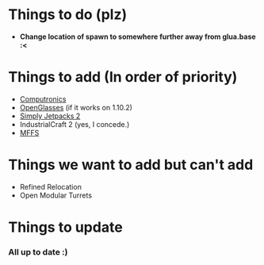 # Things to do (plz)

- **Change location of spawn to somewhere further away from glua.base :<**

# Things to add (In order of priority)

- [Computronics](http://wiki.vex.tty.sh/wiki:computronics)
- [OpenGlasses](http://starchasers.pl/OpenGlasses/doku.php?id=download) (if it works on 1.10.2)
- [Simply Jetpacks 2](https://mods.curse.com/mc-mods/minecraft/251792-simply-jetpacks-2)
- IndustrialCraft 2 (yes, I concede.)
- [MFFS](https://minecraft.curseforge.com/projects/modular-forcefield-system/files)

# Things we want to add but can't add

- Refined Relocation
- Open Modular Turrets

# Things to update

### All up to date :)
